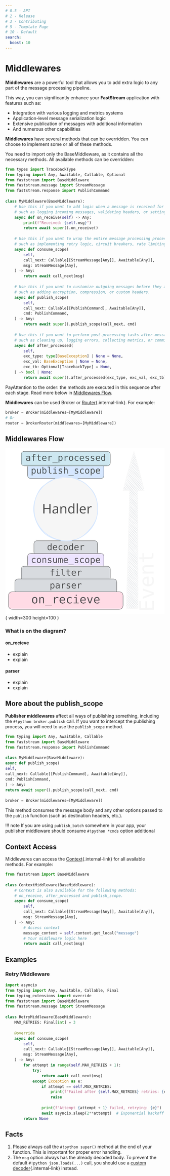 ```yaml
---
# 0.5 - API
# 2 - Release
# 3 - Contributing
# 5 - Template Page
# 10 - Default
search:
  boost: 10
---
```


# Middlewares

**Middlewares** are a powerful tool that allows you to add extra logic to any part of the message processing pipeline.

This way, you can significantly enhance your **FastStream** application with features such as:

- Integration with various logging and metrics systems
- Application-level message serialization logic
- Extensive publication of messages with additional information
- And numerous other capabilities

**Middlewares** have several methods that can be overridden. You can choose to implement some or all of these methods.

You need to import only the BaseMiddleware, as it contains all the necessary methods. All available methods can be overridden:

```python linenums="1" hl_lines="10 16 25 34"
from types import TracebackType
from typing import Any, Awaitable, Callable, Optional
from faststream import BaseMiddleware
from faststream.message import StreamMessage
from faststream.response import PublishCommand

class MyMiddleware(BaseMiddleware):
    # Use this if you want to add logic when a message is received for the first time,
    # such as logging incoming messages, validating headers, or setting up the context.
    async def on_receive(self) -> Any:
        print(f"Received: {self.msg}")
        return await super().on_receive()

    # Use this if you want to wrap the entire message processing process,
    # such as implementing retry logic, circuit breakers, rate limiting, or authentication.
    async def consume_scope(
        self,
        call_next: Callable[[StreamMessage[Any]], Awaitable[Any]],
        msg: StreamMessage[Any],
    ) -> Any:
        return await call_next(msg)

    # Use this if you want to customize outgoing messages before they are sent,
    # such as adding encryption, compression, or custom headers.
    async def publish_scope(
        self,
        call_next: Callable[[PublishCommand], Awaitable[Any]],
        cmd: PublishCommand,
    ) -> Any:
        return await super().publish_scope(call_next, cmd)

    # Use this if you want to perform post-processing tasks after message handling has completed,
    # such as cleaning up, logging errors, collecting metrics, or committing transactions.
    async def after_processed(
        self,
        exc_type: type[BaseException] | None = None,
        exc_val: BaseException | None = None,
        exc_tb: Optional[TracebackType] = None,
    ) -> bool | None:
        return await super().after_processed(exc_type, exc_val, exc_tb)
```

PayAttention to the order: the methods are executed in this sequence after each stage. Read more below in [Middlewares Flow](#middlewares-flow).

**Middlewares** can be used Broker or [Router](../routers/index.md){.internal-link}. For example:

```python
broker = Broker(middlewares=[MyMiddleware])
# Or
router = BrokerRouter(middlewares=[MyMiddleware])
```

## Middlewares Flow

![flow](./flow.svg){ width=300 height=100 }

### What is on the diagram?

#### on_recieve

- explain
- explain

#### parser

- explain
- explain

## More about the publish_scope

**Publisher middlewares** affect all ways of publishing something, including the `#!python broker.publish` call.
If you want to intercept the publishing process, you will need to use the `publish_scope` method.

```python linenums="1"
from typing import Any, Awaitable, Callable
from faststream import BaseMiddleware
from faststream.response import PublishCommand

class MyMiddleware(BaseMiddleware):
async def publish_scope(
self,
call_next: Callable[[PublishCommand], Awaitable[Any]],
cmd: PublishCommand,
) -> Any:
return await super().publish_scope(call_next, cmd)

broker = Broker(middlewares=[MyMiddleware])
```

This method consumes the message body and any other options passed to the `publish` function (such as destination headers, etc.).

!!! note
    If you are using `publish_batch` somewhere in your app, your publisher middleware should consume `#!python *cmds` option additional

## Context Access

Middlewares can access the [Context](../context/index.md){.internal-link} for all available methods. For example:

```python linenums="1" hl_lines="8"
from faststream import BaseMiddleware

class ContextMiddleware(BaseMiddleware):
    # Context is also available for the following methods:
    # on_receive, after_processed and publish_scope.
    async def consume_scope(
        self,
        call_next: Callable[[StreamMessage[Any]], Awaitable[Any]],
        msg: StreamMessage[Any],
    ) -> Any:
        # Access context
        message_context = self.context.get_local("message")
        # Your middleware logic here
        return await call_next(msg)
```

## Examples

### Retry Middleware

```python
import asyncio
from typing import Any, Awaitable, Callable, Final
from typing_extensions import override
from faststream import BaseMiddleware
from faststream.message import StreamMessage

class RetryMiddleware(BaseMiddleware):
    MAX_RETRIES: Final[int] = 3

    @override
    async def consume_scope(
        self,
        call_next: Callable[[StreamMessage[Any]], Awaitable[Any]],
        msg: StreamMessage[Any],
    ) -> Any:
        for attempt in range(self.MAX_RETRIES + 1):
            try:
                return await call_next(msg)
            except Exception as e:
                if attempt == self.MAX_RETRIES:
                    print(f"Failed after {self.MAX_RETRIES} retries: {e}")
                    raise

                print(f"Attempt {attempt + 1} failed, retrying: {e}")
                await asyncio.sleep(2**attempt)  # Exponential backoff
        return None
```

## Facts

1. Please always call the `#!python super()` method at the end of your function. This is important for proper error handling.
2. The `msg` option always has the already decoded body. To prevent the default `#!python json.loads(...)` call, you should use a [custom decoder](../serialization/decoder.md){.internal-link} instead.
